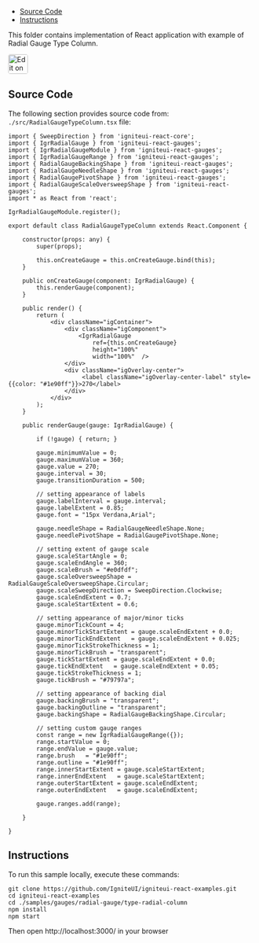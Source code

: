 <!-- NOTE: do not change this file because it will be auto re-generated from template file: -->
<!-- https://github.com/IgniteUI/igniteui-react-examples/tree/master/templates/sample/ReadMe.md -->

<!-- ## Table of Contents -->
<!-- - [Sample Preview](#Sample-Preview) -->
- [Source Code](#Source-Code)
- [Instructions](#Instructions)

This folder contains implementation of React application with example of Radial Gauge Type Column.
<!-- in the Radial Gauge component -->
<!-- [Radial Gauge](https://infragistics.com/Reactsite/components/radial-gauge.html) -->

<html lang="en" xmlns="http://www.w3.org/1999/xhtml">
    <body>
        <a target="_blank" href="https://codesandbox.io/s/github/IgniteUI/igniteui-react-examples/tree/master/samples/gauges/radial-gauge/type-radial-column?fontsize=14&hidenavigation=1&theme=dark&view=preview&file=/src/RadialGaugeTypeColumn.tsx" rel="noopener noreferrer">
            <img height="40px" style="border-radius: 0.25rem" alt="Edit on CodeSandbox" src="https://static.infragistics.com/xplatform/images/sandbox/code.png"/>
        </a>
        <!-- <a target="_blank"
href="https://codesandbox.io/s/github/IgniteUI/igniteui-react-examples/tree/master/samples/maps/geo-map/binding-csv-points?fontsize=14&hidenavigation=1&theme=dark&view=preview">
            <img alt="Edit Sample" src="https://codesandbox.io/static/img/play-codesandbox.svg"/>
        </a> -->
        <!-- <a target="_blank" style="margin-left: 0.5rem"
href="https://codesandbox.io/embed/github/IgniteUI/igniteui-react-examples/tree/master/samples/gauges/radial-gauge/type-radial-column?fontsize=14&hidenavigation=1&theme=dark&view=preview&file=/src/RadialGaugeTypeColumn.tsx">
            <img height="40px" style="border-radius: 5px" alt="View on CodeSandbox" src="https://static.infragistics.com/xplatform/images/sandbox/view.png"/>
        </a> -->
        <!-- <a target="_blank"
href="https://codesandbox.io/embed/github/IgniteUI/igniteui-react-examples/tree/master/samples/maps/geo-map/binding-csv-points?fontsize=14&hidenavigation=1&theme=dark&view=preview">
            <img alt="View on CodeSandbox" src="https://static.infragistics.com/xplatform/images/sandbox/view.png"/>
        </a>
https://codesandbox.io/embed/react-treemap-overview-rtb45
https://codesandbox.io/static/img/play-codesandbox.svg
https://codesandbox.io/embed/react-treemap-overview-rtb45?view=browser -->
    </body>
</html>

<!-- ## Sample Preview -->

<!-- <iframe
  src="https://codesandbox.io/embed/github/IgniteUI/igniteui-react-examples/tree/master/samples/gauges/radial-gauge/type-radial-column?fontsize=14&hidenavigation=1&theme=dark&view=preview&file=/src/RadialGaugeTypeColumn.tsx"
  style="width:100%; height:400px; border:0; border-radius: 4px; overflow:hidden;"
  allow="accelerometer; ambient-light-sensor; camera; encrypted-media; geolocation; gyroscope; hid; microphone; midi; payment; usb; vr"
  sandbox="allow-forms allow-modals allow-popups allow-presentation allow-same-origin allow-scripts"
></iframe> -->

## Source Code

The following section provides source code from:
`./src/RadialGaugeTypeColumn.tsx` file:

```tsx
import { SweepDirection } from 'igniteui-react-core';
import { IgrRadialGauge } from 'igniteui-react-gauges';
import { IgrRadialGaugeModule } from 'igniteui-react-gauges';
import { IgrRadialGaugeRange } from 'igniteui-react-gauges';
import { RadialGaugeBackingShape } from 'igniteui-react-gauges';
import { RadialGaugeNeedleShape } from 'igniteui-react-gauges';
import { RadialGaugePivotShape } from 'igniteui-react-gauges';
import { RadialGaugeScaleOversweepShape } from 'igniteui-react-gauges';
import * as React from 'react';

IgrRadialGaugeModule.register();

export default class RadialGaugeTypeColumn extends React.Component {

    constructor(props: any) {
        super(props);

        this.onCreateGauge = this.onCreateGauge.bind(this);
    }

    public onCreateGauge(component: IgrRadialGauge) {
        this.renderGauge(component);
    }

    public render() {
        return (
            <div className="igContainer">
                <div className="igComponent">
                    <IgrRadialGauge
                        ref={this.onCreateGauge}
                        height="100%"
                        width="100%"  />
                </div>
                <div className="igOverlay-center">
                     <label className="igOverlay-center-label" style={{color: "#1e90ff"}}>270</label>
                </div>
            </div>
        );
    }

    public renderGauge(gauge: IgrRadialGauge) {

        if (!gauge) { return; }

        gauge.minimumValue = 0;
        gauge.maximumValue = 360;
        gauge.value = 270;
        gauge.interval = 30;
        gauge.transitionDuration = 500;

        // setting appearance of labels
        gauge.labelInterval = gauge.interval;
        gauge.labelExtent = 0.85;
        gauge.font = "15px Verdana,Arial";

        gauge.needleShape = RadialGaugeNeedleShape.None;
        gauge.needlePivotShape = RadialGaugePivotShape.None;

        // setting extent of gauge scale
        gauge.scaleStartAngle = 0;
        gauge.scaleEndAngle = 360;
        gauge.scaleBrush = "#e0dfdf";
        gauge.scaleOversweepShape = RadialGaugeScaleOversweepShape.Circular;
        gauge.scaleSweepDirection = SweepDirection.Clockwise;
        gauge.scaleEndExtent = 0.7;
        gauge.scaleStartExtent = 0.6;

        // setting appearance of major/minor ticks
        gauge.minorTickCount = 4;
        gauge.minorTickStartExtent = gauge.scaleEndExtent + 0.0;
        gauge.minorTickEndExtent   = gauge.scaleEndExtent + 0.025;
        gauge.minorTickStrokeThickness = 1;
        gauge.minorTickBrush = "transparent";
        gauge.tickStartExtent = gauge.scaleEndExtent + 0.0;
        gauge.tickEndExtent   = gauge.scaleEndExtent + 0.05;
        gauge.tickStrokeThickness = 1;
        gauge.tickBrush = "#79797a";

        // setting appearance of backing dial
        gauge.backingBrush = "transparent";
        gauge.backingOutline = "transparent";
        gauge.backingShape = RadialGaugeBackingShape.Circular;

        // setting custom gauge ranges
        const range = new IgrRadialGaugeRange({});
        range.startValue = 0;
        range.endValue = gauge.value;
        range.brush   = "#1e90ff";
        range.outline = "#1e90ff";
        range.innerStartExtent = gauge.scaleStartExtent;
        range.innerEndExtent   = gauge.scaleStartExtent;
        range.outerStartExtent = gauge.scaleEndExtent;
        range.outerEndExtent   = gauge.scaleEndExtent;

        gauge.ranges.add(range);

    }

}

```

## Instructions
To run this sample locally, execute these commands:

```
git clone https://github.com/IgniteUI/igniteui-react-examples.git
cd igniteui-react-examples
cd ./samples/gauges/radial-gauge/type-radial-column
npm install
npm start

```

Then open http://localhost:3000/ in your browser

